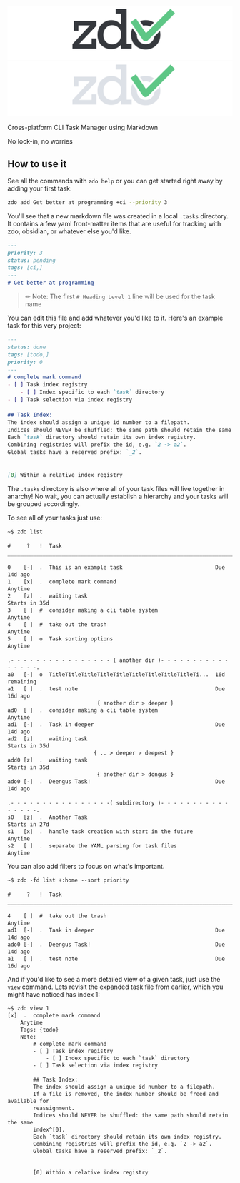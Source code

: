 ![zdo_logo](doc/zdo_logo_header.png#gh-light-mode-only)
![zdo_logo](doc/zdo_logo_header_darkmode.png#gh-dark-mode-only)

Cross-platform CLI Task Manager using Markdown

No lock-in, no worries

## How to use it
See all the commands with `zdo help` or you can get started right away by adding your first task:
```bash
zdo add Get better at programming +ci --priority 3
```
You'll see that a new markdown file was created in a local `.tasks` directory. It contains a few yaml front-matter items that are useful for tracking with zdo, obsidian, or whatever else you'd like.
```md
---
priority: 3
status: pending
tags: [ci,]
---
# Get better at programming
```

> ✏ Note: The first `# Heading Level 1` line will be used for the task name

You can edit this file and add whatever you'd like to it. Here's an example task for this very project:
```md
---
status: done
tags: [todo,]
priority: 0
---
# complete mark command
- [ ] Task index registry
    - [ ] Index specific to each `task` directory
- [ ] Task selection via index registry

## Task Index:
The index should assign a unique id number to a filepath. 
Indices should NEVER be shuffled: the same path should retain the same index^[0].
Each `task` directory should retain its own index registry.
Combining registries will prefix the id, e.g. `2 -> a2`.
Global tasks have a reserved prefix: `_2`.


[0] Within a relative index registry
```

The `.tasks` directory is also where all of your task files will live together in anarchy! No wait, you can actually establish a hierarchy and your tasks will be grouped accordingly.

To see all of your tasks just use:
```
~$ zdo list

#     ?   !  Task
________________________________________________________________________________

0    [-]  .  This is an example task                             Due 14d ago
1    [x]  .  complete mark command                               Anytime
2    [z]  .  waiting task                                        Starts in 35d
3    [ ]  #  consider making a cli table system                  Anytime
4    [ ]  #  take out the trash                                  Anytime
5    [ ]  o  Task sorting options                                Anytime

.- - - - - - - - - - - - - - - - ( another dir )- - - - - - - - - - - - - - - -.
a0   [-]  o  TitleTitleTitleTitleTitleTitleTitleTitleTitleTi...  16d remaining
a1   [ ]  .  test note                                           Due 16d ago
                            { another dir > deeper }
ad0  [ ]  .  consider making a cli table system                  Anytime
ad1  [-]  .  Task in deeper                                      Due 14d ago
ad2  [z]  .  waiting task                                        Starts in 35d
                           { .. > deeper > deepest }
add0 [z]  .  waiting task                                        Starts in 35d
                            { another dir > dongus }
ado0 [-]  .  Deengus Task!                                       Due 14d ago

.- - - - - - - - - - - - - - - -( subdirectory )- - - - - - - - - - - - - - - -.
s0   [z]  .  Another Task                                        Starts in 27d
s1   [x]  .  handle task creation with start in the future       Anytime
s2   [ ]  .  separate the YAML parsing for task files            Anytime
```
You can also add filters to focus on what's important.
```
~$ zdo -fd list +:home --sort priority

#     ?   !  Task
________________________________________________________________________________

4    [ ]  #  take out the trash                                  Anytime
ad1  [-]  .  Task in deeper                                      Due 14d ago
ado0 [-]  .  Deengus Task!                                       Due 14d ago
a1   [ ]  .  test note                                           Due 16d ago
```
And if you'd like to see a more detailed view of a given task, just use the `view` command. Lets revisit the expanded task file from earlier, which you might have noticed has index 1:
```
~$ zdo view 1
[x]  .  complete mark command
    Anytime
    Tags: {todo}
    Note:
        # complete mark command
        - [ ] Task index registry
            - [ ] Index specific to each `task` directory
        - [ ] Task selection via index registry

        ## Task Index:
        The index should assign a unique id number to a filepath.
        If a file is removed, the index number should be freed and available for
        reassignment.
        Indices should NEVER be shuffled: the same path should retain the same
        index^[0].
        Each `task` directory should retain its own index registry.
        Combining registries will prefix the id, e.g. `2 -> a2`.
        Global tasks have a reserved prefix: `_2`.


        [0] Within a relative index registry
```
